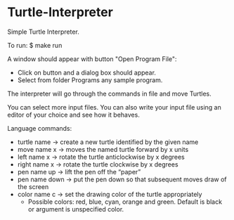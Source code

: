 # Turtle-Interpreter
Simple Turtle Interpreter.

To run: $ make run

A window should appear with button "Open Program File":
- Click on button and a dialog box should appear.
- Select from folder Programs any sample program.

The interpreter will go through the commands in file and move Turtles.

You can select more input files. You can also write your input file using an editor of your choice and see how it behaves.

Language commands:
- turtle name -> create a new turtle identified by the given name
- move name x -> moves the named turtle forward by x units
- left name x -> rotate the turtle anticlockwise by x degrees
- right name x -> rotate the turtle clockwise by x degrees
- pen name up -> lift the pen off the “paper”
- pen name down -> put the pen down so that subsequent moves draw of the screen
- color name c -> set the drawing color of the turtle appropriately
   - Possible colors: red, blue, cyan, orange and green. Default is black or argument is unspecified color. 
